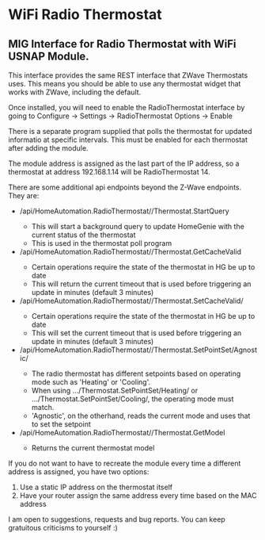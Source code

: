 # WiFi Radio Thermostat

## MIG Interface for Radio Thermostat with WiFi USNAP Module.

This interface provides the same REST interface that ZWave Thermostats 
uses. This means you should be able to use any thermostat widget that 
works with ZWave, including the default.

Once installed, you will need to enable the RadioThermostat interface by
going to Configure -> Settings -> RadioThermostat Options -> Enable

There is a separate program supplied that polls the thermostat for updated
informatio at specific intervals. This must be enabled for each thermostat
after adding the module.

The module address is assigned as the last part of the IP address, so a 
thermostat at address 192.168.1.14 will be RadioThermostat 14.

There are some additional api endpoints beyond the Z-Wave endpoints. 
They are:
* <ipaddress>/api/HomeAutomation.RadioThermostat/<ModuleAddress>/Thermostat.StartQuery
   * This will start a background query to update HomeGenie with the current status of the thermostat
   * This is used in the thermostat poll program
* <ipaddress>/api/HomeAutomation.RadioThermostat/<ModuleAddress>/Thermostat.GetCacheValid
   * Certain operations require the state of the thermostat in HG be up to date
   * This will return the current timeout that is used before triggering an update in minutes (default 3 minutes)
* <ipaddress>/api/HomeAutomation.RadioThermostat/<ModuleAddress>/Thermostat.SetCacheValid/<value>
   * Certain operations require the state of the thermostat in HG be up to date
   * This will set the current timeout that is used before triggering an update in minutes (default 3 minutes)
* <ipaddress>/api/HomeAutomation.RadioThermostat/<ModuleAddress>/Thermostat.SetPointSet/Agnostic/<value>
   * The radio thermostat has different setpoints based on operating mode such as 'Heating' or 'Cooling'.
   * When using .../Thermostat.SetPointSet/Heating/ or .../Thermostat.SetPointSet/Cooling/, the operating mode must match.
   * 'Agnostic', on the otherhand, reads the current mode and uses that to set the setpoint
* <ipaddress>/api/HomeAutomation.RadioThermostat/<ModuleAddress>/Thermostat.GetModel
   * Returns the current thermostat model

If you do not want to have to recreate the module every time a different
address is assigned, you have two options:
1. Use a static IP address on the thermostat itself
2. Have your router assign the same address every time based on the MAC address

I am open to suggestions, requests and bug reports. You can keep gratuitous 
criticisms to yourself :)




